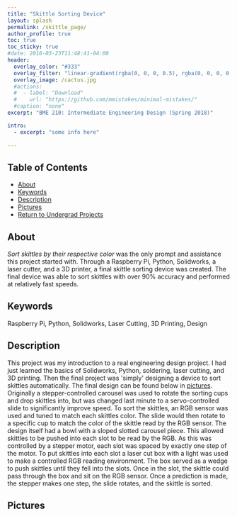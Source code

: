 ```yaml
---
title: "Skittle Sorting Device"
layout: splash
permalink: /skittle_page/
author_profile: true
toc: true
toc_sticky: true
#date: 2016-03-23T11:48:41-04:00
header:
  overlay_color: "#333"
  overlay_filter: "linear-gradient(rgba(0, 0, 0, 0.5), rgba(0, 0, 0, 0.5))"
  overlay_image: /cactus.jpg
  #actions:
  #  - label: "Download"
  #    url: "https://github.com/mmistakes/minimal-mistakes/"
  #caption: "none"
excerpt: "BME 210: Intermediate Engineering Design (Spring 2018)"

intro: 
  - excerpt: "some info here"   
   
---
```

## Table of Contents
- [About](/skittle/#about)<br>
- [Keywords](/skittle/#keywords)  <br> 
- [Description](/skittle/#description) <br>
- [Pictures](/skittle/#pictures)  <br>
- [Return to Undergrad Projects](/undergrad_projects/)  

## About
*Sort skittles by their respective color* was the only prompt and assistance this project started with. Through a Raspberry Pi, Python, Solidworks, a laser cutter, and a 3D printer, a final skittle sorting device was created. The final device was able to sort skittles with over 90% accuracy and performed at relatively fast speeds.

## Keywords
Raspberry Pi, Python, Solidworks, Laser Cutting, 3D Printing, Design

## Description
This project was my introduction to a real engineering design project. I had just learned the basics of Solidworks, Python, soldering, laser cutting, and 3D printing. Then the final project was 'simply' designing a device to sort skittles automatically. The final design can be found below in [pictures](#pictures). Originally a stepper-controlled carousel was used to rotate the sorting cups and drop skittles into, but was changed last minute to a servo-controlled slide to significantly improve speed. To sort the skittles, an RGB sensor was used and tuned to match each skittles color. The slide would then rotate to a specific cup to match the color of the skittle read by the RGB sensor. The design itself had a bowl with a sloped slotted carousel piece. This allowed skittles to be pushed into each slot to be read by the RGB. As this was controlled by a stepper motor, each slot was spaced by exactly one step of the motor. To put skittles into each slot a laser cut box with a light was used to make a controlled RGB reading environment. The box served as a wedge to push skittles until they fell into the slots. Once in the slot, the skittle could pass through the box and sit on the RGB sensor. Once a prediction is made, the stepper makes one step, the slide rotates, and the skittle is sorted.

## Pictures
<object data="{{ site.url }}{{ site.baseurl }}/_pages/undergrad/skittlesorter/sorterpics.pdf" width="1000" height="1000" type='application/pdf'></object>

